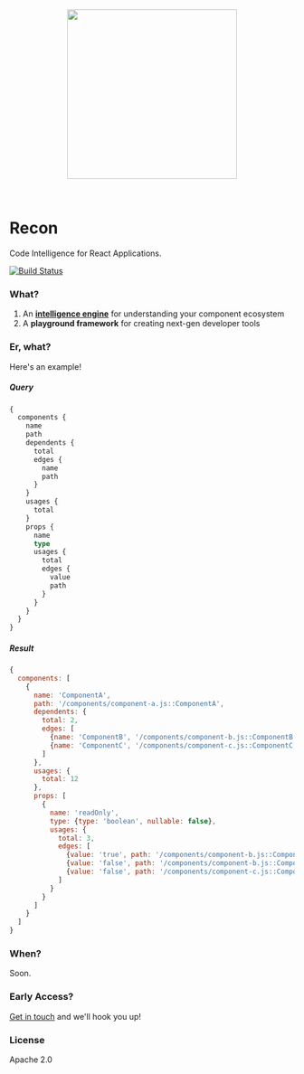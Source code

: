 <p>&nbsp;</p>
<p align="center">
<img src="http://i.imgur.com/BRdEVYW.png" width="300px" />
</p>
<p>&nbsp;</p>

Recon
=====

Code Intelligence for React Applications.

[![Build Status](https://travis-ci.org/recon-js/recon.svg?branch=master)](https://travis-ci.org/recon-js/recon)

### What?

1. An [**intelligence engine**](https://www.dropbox.com/s/gybwj3oa053mh2l/Redocs%20Introduction.svg?dl=0) for understanding your component ecosystem
2. A **playground framework** for creating next-gen developer tools

### Er, what?

Here's an example!

##### Query

```graphql
{
  components {
    name
    path
    dependents {
      total
      edges {
        name
        path
      }
    }
    usages {
      total
    }
    props {
      name
      type
      usages {
        total
        edges {
          value
          path
        }
      }
    }
  }
}
```

##### Result

```js
{
  components: [
    {
      name: 'ComponentA',
      path: '/components/component-a.js::ComponentA',
      dependents: {
        total: 2,
        edges: [
          {name: 'ComponentB', '/components/component-b.js::ComponentB'},
          {name: 'ComponentC', '/components/component-c.js::ComponentC'},
        ]
      },
      usages: {
        total: 12
      },
      props: [
        {
          name: 'readOnly',
          type: {type: 'boolean', nullable: false},
          usages: {
            total: 3,
            edges: [
              {value: 'true', path: '/components/component-b.js::ComponentB'},
              {value: 'false', path: '/components/component-b.js::ComponentB'},
              {value: 'false', path: '/components/component-c.js::ComponentC'},
            ]
          }
        }
      ]
    }
  ]
}
```

### When?

Soon.

### Early Access?

[Get in touch](http://twitter.com/chrisui) and we'll hook you up!

### License

Apache 2.0
